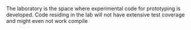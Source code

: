 The laboratory is the space where experimental code for prototyping is developed. Code residing in the lab will not have extensive test coverage and might even not work compile
